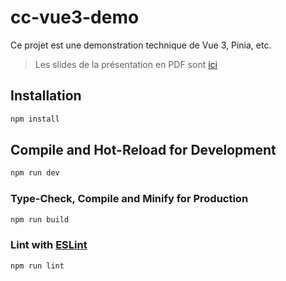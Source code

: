 # cc-vue3-demo

Ce projet est une demonstration technique de Vue 3, Pinia, etc.

> Les slides de la présentation en PDF sont [ici](./docs/VUE%20DU%20BONHEUR.pdf)

## Installation
```bash
npm install
```

## Compile and Hot-Reload for Development

```bash
npm run dev
```

### Type-Check, Compile and Minify for Production

```sh
npm run build
```

### Lint with [ESLint](https://eslint.org/)

```sh
npm run lint
```
